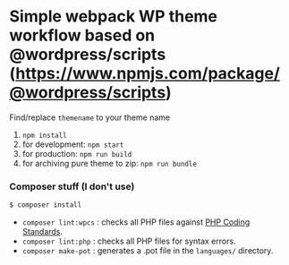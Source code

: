 # Simple webpack WP theme workflow based on @wordpress/scripts (https://www.npmjs.com/package/@wordpress/scripts)

Find/replace `themename` to your theme name

1. `npm install`
2. for development: `npm start`
3. for production: `npm run build`
4. for archiving pure theme to zip: `npm run bundle`

### Composer stuff (I don't use)

```sh
$ composer install
```

-   `composer lint:wpcs` : checks all PHP files against [PHP Coding Standards](https://developer.wordpress.org/coding-standards/wordpress-coding-standards/php/).
-   `composer lint:php` : checks all PHP files for syntax errors.
-   `composer make-pot` : generates a .pot file in the `languages/` directory.
